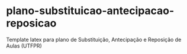 # plano-substituicao-antecipacao-reposicao
Template latex para plano de Substituição, Antecipação e Reposição de Aulas (UTFPR)
